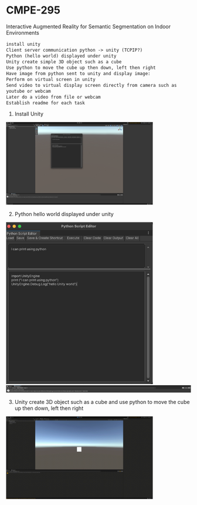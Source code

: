 # CMPE-295
Interactive Augmented Reality for Semantic Segmentation on Indoor Environments

    install unity
    Client server communication python -> unity (TCPIP?)
    Python (hello world) displayed under unity
    Unity create simple 3D object such as a cube
    Use python to move the cube up then down, left then right
    Have image from python sent to unity and display image: 
    Perform on virtual screen in unity
    Send video to virtual display screen directly from camera such as youtube or webcam
    Later do a video from file or webcam
    Establish readme for each task


1. Install Unity

<img src="images/Screen Shot 2022-08-30 at 10.45.50 AM.png" alt = "image" width ="400"/>


2. Python hello world displayed under unity

<img src="images/Screen Shot 2022-08-30 at 10.41.07 AM.png" alt = "image" width ="400"/>
<img src="images/Screen%20Shot%202022-08-30%20at%2010.41.14%20AM.png" alt="image", width ="800"/>


3. Unity create 3D object such as a cube and use python to move the cube up then down, left then right
   
<img src= "videos/unity_cube_move.gif" alt = "gif" width = "400"/>

